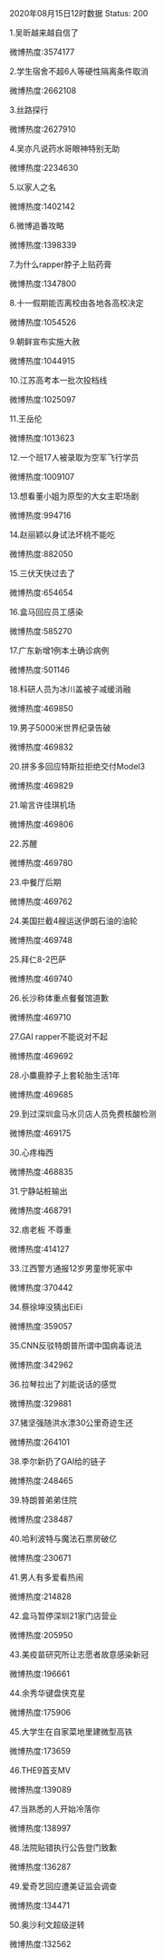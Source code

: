 2020年08月15日12时数据
Status: 200

1.吴昕越来越自信了

微博热度:3574177

2.学生宿舍不超6人等硬性隔离条件取消

微博热度:2662108

3.丝路探行

微博热度:2627910

4.吴亦凡说药水哥眼神特别无助

微博热度:2234630

5.以家人之名

微博热度:1402142

6.微博追番攻略

微博热度:1398339

7.为什么rapper脖子上贴药膏

微博热度:1347800

8.十一假期能否离校由各地各高校决定

微博热度:1054526

9.朝鲜宣布实施大赦

微博热度:1044915

10.江苏高考本一批次投档线

微博热度:1025097

11.王岳伦

微博热度:1013623

12.一个班17人被录取为空军飞行学员

微博热度:1009107

13.想看董小姐为原型的大女主职场剧

微博热度:994716

14.赵丽颖以身试法坏桃不能吃

微博热度:882050

15.三伏天快过去了

微博热度:654654

16.盒马回应员工感染

微博热度:585270

17.广东新增1例本土确诊病例

微博热度:501146

18.科研人员为冰川盖被子减缓消融

微博热度:469850

19.男子5000米世界纪录告破

微博热度:469832

20.拼多多回应特斯拉拒绝交付Model3

微博热度:469829

21.喻言许佳琪机场

微博热度:469806

22.苏醒

微博热度:469780

23.中餐厅后期

微博热度:469762

24.美国拦截4艘运送伊朗石油的油轮

微博热度:469748

25.拜仁8-2巴萨

微博热度:469740

26.长沙称体重点餐餐馆道歉

微博热度:469710

27.GAI rapper不能说对不起

微博热度:469692

28.小麋鹿脖子上套轮胎生活1年

微博热度:469685

29.到过深圳盒马水贝店人员免费核酸检测

微博热度:469175

30.心疼梅西

微博热度:468835

31.宁静站桩输出

微博热度:468791

32.痞老板 不尊重

微博热度:414127

33.江西警方通报12岁男童惨死家中

微博热度:370442

34.蔡徐坤没猜出EiEi

微博热度:359057

35.CNN反驳特朗普所谓中国病毒说法

微博热度:342962

36.拉琴拉出了刘能说话的感觉

微博热度:329881

37.猪坚强随洪水漂30公里奇迹生还

微博热度:264101

38.李尔新扔了GAI给的链子

微博热度:248465

39.特朗普弟弟住院

微博热度:238487

40.哈利波特与魔法石票房破亿

微博热度:230671

41.男人有多爱看热闹

微博热度:214828

42.盒马暂停深圳21家门店营业

微博热度:205950

43.美疫苗研究所让志愿者故意感染新冠

微博热度:196661

44.余秀华键盘侠克星

微博热度:175906

45.大学生在自家菜地里建微型高铁

微博热度:173659

46.THE9首支MV

微博热度:139089

47.当熟悉的人开始冷落你

微博热度:138997

48.法院贴错执行公告登门致歉

微博热度:136287

49.爱奇艺回应遭美证监会调查

微博热度:134471

50.奥沙利文超级逆转

微博热度:132562

